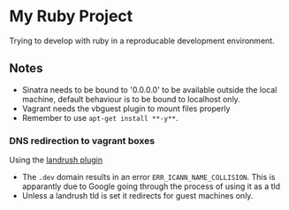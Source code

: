 # My Ruby Project

Trying to develop with ruby in a reproducable development environment.

## Notes

- Sinatra needs to be bound to '0.0.0.0' to be available outside the local machine, default behaviour is to be bound to localhost only.
- Vagrant needs the vbguest plugin to mount files properly
- Remember to use `apt-get install **-y**`.

### DNS redirection to vagrant boxes

Using the [landrush plugin](https://github.com/vagrant-landrush/landrush)

- The `.dev` domain results in an error `ERR_ICANN_NAME_COLLISION`. This is apparantly due to Google going through the process of using it as a tld
- Unless a landrush tld is set it redirects for guest machines only. 
